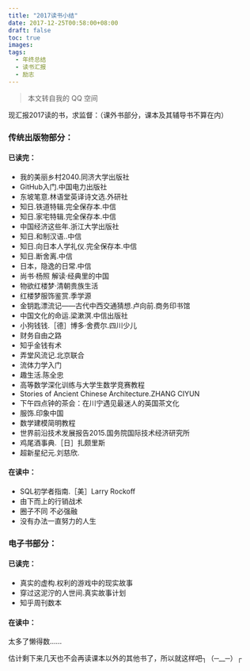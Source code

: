 ```yaml
---
title: "2017读书小结"
date: 2017-12-25T00:58:00+08:00
draft: false
toc: true
images:
tags: 
  - 年终总结
  - 读书汇报
  - 励志
---
```


> 本文转自我的 QQ 空间

现汇报2017读的书，求监督：（课外书部分，课本及其辅导书不算在内）

### 传统出版物部分：
#### 已读完：

- 我的美丽乡村2040.同济大学出版社
- GitHub入门.中国电力出版社
- 东坡笔意.林语堂英译诗文选.外研社
- 知日.铁道特辑.完全保存本.中信
- 知日.家宅特辑.完全保存本.中信
- 中国经济这些年.浙江大学出版社
- 知日.和制汉语..中信
- 知日.向日本人学礼仪.完全保存本.中信
- 知日.断舍离.中信
- 日本，隐逸的日常.中信
- 尚书·杨照 解读·经典里的中国
- 物欲红楼梦·清朝贵族生活
- 红楼梦服饰鉴赏.季学源
- ‌金钥匙漂流记——古代中西交通猜想.卢向前.商务印书馆
- ‌中国文化的命运.梁漱溟.中信出版社
- 小狗钱钱.［德］博多·舍费尔.四川少儿
- 财务自由之路
- 知乎金钱有术
- 弄堂风流记.北京联合
- 流体力学入门
- 趣生活.陈全忠
- 高等数学深化训练与大学生数学竞赛教程
- Stories of Ancient Chinese Architecture.ZHANG CIYUN
- 下午四点钟的茶会：在川宁遇见最迷人的英国茶文化
- 服饰.印象中国
- 数学建模简明教程
- 世界前沿技术发展报告2015.国务院国际技术经济研究所
- 鸡尾酒事典.［日］扎颇里斯
- 超新星纪元.刘慈欣.
‌
#### 在读中：

- SQL初学者指南.［美］Larry Rockoff
- 由下而上的行销战术
- 圈子不同 不必强融
- 没有办法一直努力的人生

### 电子书部分：

#### 已读完：

- ‌真实的虚构.权利的游戏中的现实故事
- 穿过这泥泞的人世间.真实故事计划
- 知乎周刊数本

#### 在读中：

太多了懒得数……

估计剩下来几天也不会再读课本以外的其他书了，所以就这样吧┐（─__─）┌
